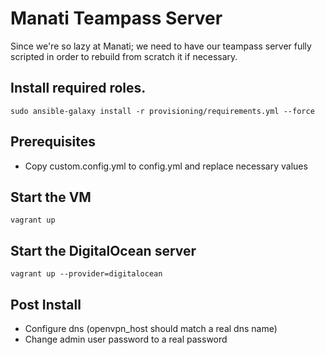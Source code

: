 Manati Teampass Server
======================

Since we're so lazy at Manati; we need to have our teampass server fully scripted in order to rebuild from scratch it if necessary.

## Install required roles.
`sudo ansible-galaxy install -r provisioning/requirements.yml --force`

## Prerequisites

- Copy custom.config.yml to config.yml and replace necessary values

## Start the VM
`vagrant up`

## Start the DigitalOcean server
`vagrant up --provider=digitalocean`

## Post Install

- Configure dns (openvpn_host should match a real dns name)
- Change admin user password to a real password
